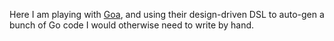 Here I am playing with [Goa](http://goa.design/), and using their design-driven DSL to auto-gen a bunch of Go code I would otherwise need to write by hand.
